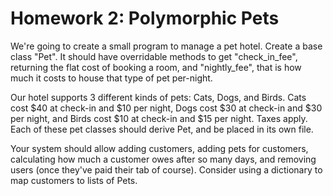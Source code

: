 # Homework 2: Polymorphic Pets
We're going to create a small program to manage a pet hotel. Create a base class "Pet". It should have overridable 
methods to get "check_in_fee", returning the flat cost of booking a room, and "nightly_fee", that is how much it costs
to house that type of pet per-night.

Our hotel supports 3 different kinds of pets: Cats, Dogs, and Birds. Cats cost $40 at check-in and $10 per night, Dogs
cost $30 at check-in and $30 per night, and Birds cost $10 at check-in and $15 per night. Taxes apply. Each of these
pet classes should derive Pet, and be placed in its own file.

Your system should allow adding customers, adding pets for customers, calculating how much a customer owes after so 
many days, and removing users (once they've paid their tab of course). Consider using a dictionary to map customers
to lists of Pets.
